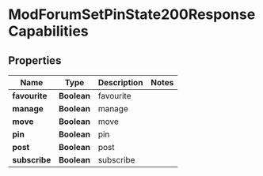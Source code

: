

# ModForumSetPinState200ResponseCapabilities


## Properties

| Name | Type | Description | Notes |
|------------ | ------------- | ------------- | -------------|
|**favourite** | **Boolean** | favourite |  |
|**manage** | **Boolean** | manage |  |
|**move** | **Boolean** | move |  |
|**pin** | **Boolean** | pin |  |
|**post** | **Boolean** | post |  |
|**subscribe** | **Boolean** | subscribe |  |



